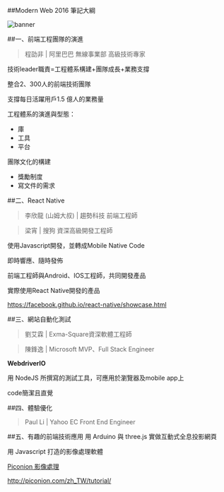 ##Modern Web 2016 筆記大綱

![banner](https://github.com/krmfla/research-lab/blob/master/images/Selection_030.jpg "modern web 2016")

##一、前端工程團隊的演進
>程劭非 | 阿里巴巴 無線事業部 高級技術專家

技術leader職責=工程體系構建+團隊成長+業務支撐

整合2、300人的前端技術團隊

支撐每日活躍用戶1.5 億人的業務量

工程體系的演進與型態：
  * 庫
  * 工具
  * 平台
  
團隊文化的構建
  * 獎勵制度
  * 寫文件的需求

##二、React Native
>李欣龍 (山姆大叔) | 趨勢科技 前端工程師

>梁宵 | 搜狗 資深高級開發工程師

使用Javascript開發，並轉成Mobile Native Code

即時響應、隨時發佈

前端工程師與Android、IOS工程師，共同開發產品

實際使用React Native開發的產品

https://facebook.github.io/react-native/showcase.html

##三、網站自動化測試
>劉艾霖 | Exma-Square資深軟體工程師

>陳鋒逸 | Microsoft MVP、Full Stack Engineer

**WebdriverIO**

用 NodeJS 所撰寫的測試工具，可應用於瀏覽器及mobile app上

code簡潔且直覺


##四、體驗優化
>Paul Li | Yahoo EC Front End Engineer

##五、有趣的前端技術應用
用 Arduino 與 three.js 實做互動式全息投影網頁



用 Javascript 打造的影像處理軟體

[Piconion 影像處理](https://chrome.google.com/webstore/detail/piconion-photo-editor/mggbmdmggklbdgibmojleenhklmieifd?hl=zh-TW&_asi=1)

http://piconion.com/zh_TW/tutorial/





